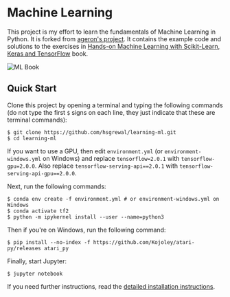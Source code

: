 Machine Learning
================

This project is my effort to learn the fundamentals of Machine Learning in
Python. It is forked from [ageron's project](https://github.com/ageron/handson-ml2).
It contains the example code and solutions to the exercises in
[Hands-on Machine Learning with Scikit-Learn, Keras and TensorFlow](https://www.oreilly.com/library/view/hands-on-machine-learning/9781492032632/) book.

![ML Book](https://images-na.ssl-images-amazon.com/images/I/51aqYc1QyrL._SX379_BO1,204,203,200_.jpg)

## Quick Start

Clone this project by opening a terminal and typing the following commands
 (do not type the first `$` signs on each line, they just indicate that these
are terminal commands):

    $ git clone https://github.com/hsgrewal/learning-ml.git
    $ cd learning-ml

If you want to use a GPU, then edit `environment.yml`
(or `environment-windows.yml` on Windows) and replace `tensorflow=2.0.1`
with `tensorflow-gpu=2.0.0`. Also replace `tensorflow-serving-api==2.0.1` with
 `tensorflow-serving-api-gpu==2.0.0`.

Next, run the following commands:

    $ conda env create -f environment.yml # or environment-windows.yml on Windows
    $ conda activate tf2
    $ python -m ipykernel install --user --name=python3

Then if you're on Windows, run the following command:

    $ pip install --no-index -f https://github.com/Kojoley/atari-py/releases atari_py

Finally, start Jupyter:

    $ jupyter notebook

If you need further instructions, read the [detailed installation instructions](INSTALL.md).
